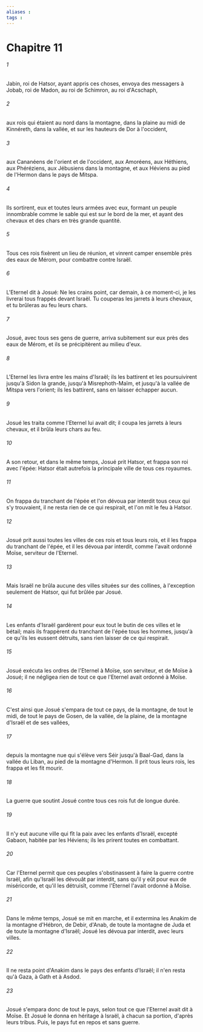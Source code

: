 ```yaml
---
aliases : 
tags : 
---
```


# Chapitre 11

###### 1
Jabin, roi de Hatsor, ayant appris ces choses, envoya des messagers à Jobab, roi de Madon, au roi de Schimron, au roi d'Acschaph,
###### 2
aux rois qui étaient au nord dans la montagne, dans la plaine au midi de Kinnéreth, dans la vallée, et sur les hauteurs de Dor à l'occident,
###### 3
aux Cananéens de l'orient et de l'occident, aux Amoréens, aux Héthiens, aux Phéréziens, aux Jébusiens dans la montagne, et aux Héviens au pied de l'Hermon dans le pays de Mitspa.
###### 4
Ils sortirent, eux et toutes leurs armées avec eux, formant un peuple innombrable comme le sable qui est sur le bord de la mer, et ayant des chevaux et des chars en très grande quantité.
###### 5
Tous ces rois fixèrent un lieu de réunion, et vinrent camper ensemble près des eaux de Mérom, pour combattre contre Israël.
###### 6
L'Eternel dit à Josué: Ne les crains point, car demain, à ce moment-ci, je les livrerai tous frappés devant Israël. Tu couperas les jarrets à leurs chevaux, et tu brûleras au feu leurs chars.
###### 7
Josué, avec tous ses gens de guerre, arriva subitement sur eux près des eaux de Mérom, et ils se précipitèrent au milieu d'eux.
###### 8
L'Eternel les livra entre les mains d'Israël; ils les battirent et les poursuivirent jusqu'à Sidon la grande, jusqu'à Misrephoth-Maïm, et jusqu'à la vallée de Mitspa vers l'orient; ils les battirent, sans en laisser échapper aucun.
###### 9
Josué les traita comme l'Eternel lui avait dit; il coupa les jarrets à leurs chevaux, et il brûla leurs chars au feu.
###### 10
A son retour, et dans le même temps, Josué prit Hatsor, et frappa son roi avec l'épée: Hatsor était autrefois la principale ville de tous ces royaumes.
###### 11
On frappa du tranchant de l'épée et l'on dévoua par interdit tous ceux qui s'y trouvaient, il ne resta rien de ce qui respirait, et l'on mit le feu à Hatsor.
###### 12
Josué prit aussi toutes les villes de ces rois et tous leurs rois, et il les frappa du tranchant de l'épée, et il les dévoua par interdit, comme l'avait ordonné Moïse, serviteur de l'Eternel.
###### 13
Mais Israël ne brûla aucune des villes situées sur des collines, à l'exception seulement de Hatsor, qui fut brûlée par Josué.
###### 14
Les enfants d'Israël gardèrent pour eux tout le butin de ces villes et le bétail; mais ils frappèrent du tranchant de l'épée tous les hommes, jusqu'à ce qu'ils les eussent détruits, sans rien laisser de ce qui respirait.
###### 15
Josué exécuta les ordres de l'Eternel à Moïse, son serviteur, et de Moïse à Josué; il ne négligea rien de tout ce que l'Eternel avait ordonné à Moïse.
###### 16
C'est ainsi que Josué s'empara de tout ce pays, de la montagne, de tout le midi, de tout le pays de Gosen, de la vallée, de la plaine, de la montagne d'Israël et de ses vallées,
###### 17
depuis la montagne nue qui s'élève vers Séir jusqu'à Baal-Gad, dans la vallée du Liban, au pied de la montagne d'Hermon. Il prit tous leurs rois, les frappa et les fit mourir.
###### 18
La guerre que soutint Josué contre tous ces rois fut de longue durée.
###### 19
Il n'y eut aucune ville qui fît la paix avec les enfants d'Israël, excepté Gabaon, habitée par les Héviens; ils les prirent toutes en combattant.
###### 20
Car l'Eternel permit que ces peuples s'obstinassent à faire la guerre contre Israël, afin qu'Israël les dévouât par interdit, sans qu'il y eût pour eux de miséricorde, et qu'il les détruisît, comme l'Eternel l'avait ordonné à Moïse.
###### 21
Dans le même temps, Josué se mit en marche, et il extermina les Anakim de la montagne d'Hébron, de Debir, d'Anab, de toute la montagne de Juda et de toute la montagne d'Israël; Josué les dévoua par interdit, avec leurs villes.
###### 22
Il ne resta point d'Anakim dans le pays des enfants d'Israël; il n'en resta qu'à Gaza, à Gath et à Asdod.
###### 23
Josué s'empara donc de tout le pays, selon tout ce que l'Eternel avait dit à Moïse. Et Josué le donna en héritage à Israël, à chacun sa portion, d'après leurs tribus. Puis, le pays fut en repos et sans guerre.
